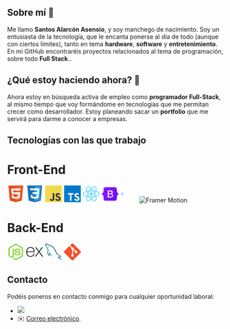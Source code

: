## Sobre mí 👋

Me llamo **Santos Alarcón Asensio**, y soy manchego de nacimiento. Soy un entusiasta de la tecnología, que le encanta ponerse al día de todo (aunque con ciertos límites), tanto en tema **hardware**, **software** y **entretenimiento**. En mi GitHub encontraréis proyectos relacionados al tema de programación, sobre todo **Full Stack**..

## ¿Qué estoy haciendo ahora? 🤔
Ahora estoy en búsqueda activa de empleo como **programador Full-Stack**, al mismo tiempo que voy formándome en tecnologías que me permitan crecer como desarrollador. Estoy planeando sacar un **portfolio** que me servirá para darme a conocer a empresas.

## Tecnologías con las que trabajo
# Front-End
<div>
  <img width="40" height="40" alt="HTML5" title="HTML5" src="https://raw.githubusercontent.com/devicons/devicon/1119b9f84c0290e0f0b38982099a2bd027a48bf1/icons/html5/html5-original.svg">
  <img width="40" height="40" alt="CSS3" title="CSS3" src="https://raw.githubusercontent.com/devicons/devicon/1119b9f84c0290e0f0b38982099a2bd027a48bf1/icons/css3/css3-original.svg">
  <img width="40" height="40" alt="JavaScript" title="JavaScript" src="https://raw.githubusercontent.com/devicons/devicon/1119b9f84c0290e0f0b38982099a2bd027a48bf1/icons/javascript/javascript-original.svg">
  <img width="40" height="40" alt="TypeScript" title="TypeScript" src="https://raw.githubusercontent.com/devicons/devicon/1119b9f84c0290e0f0b38982099a2bd027a48bf1/icons/typescript/typescript-original.svg">
  <img width="40" height="40" alt="React" title="React" src="https://raw.githubusercontent.com/devicons/devicon/1119b9f84c0290e0f0b38982099a2bd027a48bf1/icons/react/react-original.svg">
  <img width="40" height="40" alt="Bootstrap" title="Bootstrap" src="https://raw.githubusercontent.com/devicons/devicon/1119b9f84c0290e0f0b38982099a2bd027a48bf1/icons/bootstrap/bootstrap-original.svg">
  <img width="40" height="40" alt="Tailwind CSS" title="Tailwind CSS" src="https://raw.githubusercontent.com/devicons/devicon/1119b9f84c0290e0f0b38982099a2bd027a48bf1/icons/tailwindcss/tailwindcss-original-wordmark.svg">
  <img width="40" height="40" alt="Framer Motion" title="Framer Motion" src="https://camo.githubusercontent.com/179d66ab2b0321726c88a586c4ad38802e7113a3c98c6fd3f0156c01c98cfd14/68747470733a2f2f6672616d657275736572636f6e74656e742e636f6d2f696d616765732f34386861395a52396f5a51475136675a38595566456c50335430412e706e67">
</div>

# Back-End
<div>
  <img width="40" height="40" alt="Node.js" title="Node.js" src="https://raw.githubusercontent.com/devicons/devicon/1119b9f84c0290e0f0b38982099a2bd027a48bf1/icons/nodejs/nodejs-original.svg">
  <img width="40" height="40" alt="Express" title="Express" src="https://raw.githubusercontent.com/devicons/devicon/1119b9f84c0290e0f0b38982099a2bd027a48bf1/icons/express/express-original.svg">
  <img width="40" height="40" alt="MySQL" title="MySQL" src="https://raw.githubusercontent.com/devicons/devicon/1119b9f84c0290e0f0b38982099a2bd027a48bf1/icons/mysql/mysql-original.svg">
  <img width="40" height="40" alt="Git" title="Git" src="https://raw.githubusercontent.com/devicons/devicon/1119b9f84c0290e0f0b38982099a2bd027a48bf1/icons/git/git-original.svg">
</div>

## Contacto
Podéis poneros en contacto conmigo para cualquier oportunidad laboral:
* [![](https://img.shields.io/badge/LinkedIn-blue?logo=linkedin&logoColor=white&style=for-the-badge)](https://www.linkedin.com/in/santos-alarcon-asensio)
* ✉️ [Correo electrónico](mailto:santosalarcon86@gmail.com).

<!--
**SantosAlarcon/santosalarcon** is a ✨ _special_ ✨ repository because its `README.md` (this file) appears on your GitHub profile.

Here are some ideas to get you started:

- 🔭 I’m currently working on ...
- 🌱 I’m currently learning ...
- 👯 I’m looking to collaborate on ...
- 🤔 I’m looking for help with ...
- 💬 Ask me about ...
- 📫 How to reach me: ...
- 😄 Pronouns: ...
- ⚡ Fun fact: ...
-->
